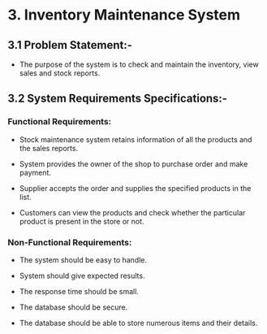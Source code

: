 # 3. Inventory Maintenance System

## 3.1 Problem Statement:-

- The purpose of the system is to check and maintain the inventory, view sales and stock reports.

## 3.2 System Requirements Specifications:-

### Functional Requirements:

- Stock maintenance system retains information of all the products and the sales reports.

- System provides the owner of the shop to purchase order and make payment.

- Supplier accepts the order and supplies the specified products in the list.

- Customers can view the products and check whether the particular product is present in the store or not.

### Non-Functional Requirements:

- The system should be easy to handle.

- System should give expected results.

- The response time should be small.

- The database should be secure.

- The database should be able to store numerous items and their details.
